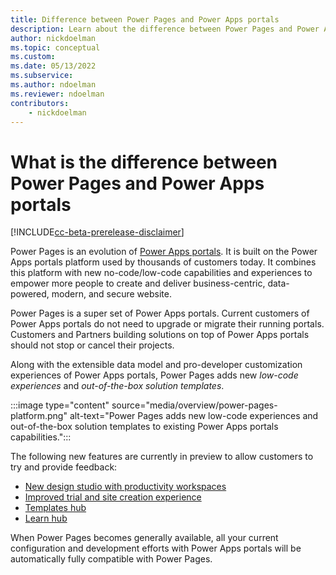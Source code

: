 ```yaml
---
title: Difference between Power Pages and Power Apps portals
description: Learn about the difference between Power Pages and Power Apps portals
author: nickdoelman
ms.topic: conceptual
ms.custom: 
ms.date: 05/13/2022
ms.subservice:
ms.author: ndoelman
ms.reviewer: ndoelman
contributors:
    - nickdoelman
---
```


# What is the difference between Power Pages and Power Apps portals

[!INCLUDE[cc-beta-prerelease-disclaimer](includes/cc-beta-prerelease-disclaimer.md)]

Power Pages is an evolution of [Power Apps portals](/power-apps/maker/portals/). It is built on the Power Apps portals platform used by thousands of customers today. It combines this platform with new no-code/low-code capabilities and experiences to empower more people to create and deliver business-centric, data-powered, modern, and secure website.

Power Pages is a super set of Power Apps portals. Current customers of Power Apps portals do not need to upgrade or migrate their running portals. Customers and Partners building solutions on top of Power Apps portals should not stop or cancel their projects.  

Along with the extensible data model and pro-developer customization experiences of Power Apps portals, Power Pages adds new *low-code experiences* and *out-of-the-box solution templates*.

:::image type="content" source="media/overview/power-pages-platform.png" alt-text="Power Pages adds new low-code experiences and out-of-the-box solution templates to existing Power Apps portals capabilities.":::

The following new features are currently in preview to allow customers to try and provide feedback:

- [New design studio with productivity workspaces](getting-started/use-design-studio.md)
- [Improved trial and site creation experience](getting-started/trial-signup.md)
- [Templates hub](templates/index.md)
- [Learn hub](getting-started/use-learnhub.md)

When Power Pages becomes generally available, all your current configuration and development efforts with Power Apps portals will be automatically fully compatible with Power Pages.
